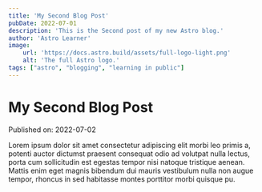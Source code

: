```yaml
---
title: 'My Second Blog Post'
pubDate: 2022-07-01
description: 'This is the Second post of my new Astro blog.'
author: 'Astro Learner'
image:
    url: 'https://docs.astro.build/assets/full-logo-light.png' 
    alt: 'The full Astro logo.'
tags: ["astro", "blogging", "learning in public"]
---
```

# My Second Blog Post

Published on: 2022-07-02

Lorem ipsum dolor sit amet consectetur adipiscing elit morbi leo primis a, potenti auctor dictumst praesent consequat odio ad volutpat nulla lectus, porta cum sollicitudin est egestas tempor nisi natoque tristique aenean. Mattis enim eget magnis bibendum dui mauris vestibulum nulla non augue tempor, rhoncus in sed habitasse montes porttitor morbi quisque pu.
